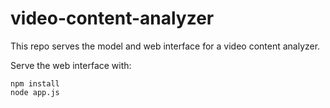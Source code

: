 # video-content-analyzer

This repo serves the model and web interface for a video content analyzer.

Serve the web interface with:

```
npm install
node app.js
```


